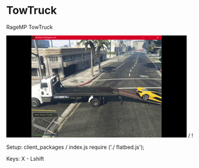 # TowTruck
RageMP TowTruck

 ![ Alt text](towtruck.gif) / ! [](towtruck.gif)

Setup:
client_packages / index.js
require ('./ flatbed.js');

Keys: X - Lshift

